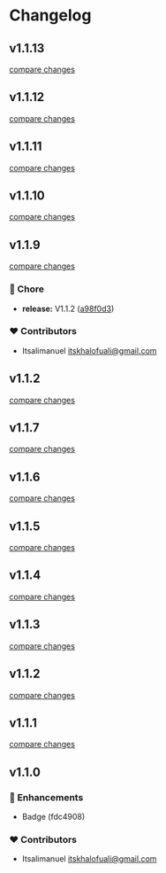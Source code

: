 # Changelog


## v1.1.13

[compare changes](https://github.com/itsalimanuel/renux/compare/v1.1.12...v1.1.13)

## v1.1.12

[compare changes](https://github.com/itsalimanuel/renux/compare/v1.1.11...v1.1.12)

## v1.1.11

[compare changes](https://github.com/itsalimanuel/renux/compare/v1.1.10...v1.1.11)

## v1.1.10

[compare changes](https://github.com/itsalimanuel/renux/compare/v1.1.9...v1.1.10)

## v1.1.9

[compare changes](https://github.com/itsalimanuel/renux/compare/v1.1.7...v1.1.9)


### 🏡 Chore

  - **release:** V1.1.2 ([a98f0d3](https://github.com/itsalimanuel/renux/commit/a98f0d3))

### ❤️  Contributors

- Itsalimanuel <itskhalofuali@gmail.com>

## v1.1.2

[compare changes](https://github.com/itsalimanuel/renux/compare/v1.1.7...v1.1.2)

## v1.1.7

[compare changes](https://github.com/itsalimanuel/renux/compare/v1.1.6...v1.1.7)

## v1.1.6

[compare changes](https://github.com/itsalimanuel/renux/compare/v1.1.5...v1.1.6)

## v1.1.5

[compare changes](https://github.com/itsalimanuel/renux/compare/v1.1.4...v1.1.5)

## v1.1.4

[compare changes](https://github.com/itsalimanuel/renux/compare/v1.1.3...v1.1.4)

## v1.1.3

[compare changes](https://undefined/undefined/compare/v1.1.2...v1.1.3)

## v1.1.2

[compare changes](https://undefined/undefined/compare/v1.1.1...v1.1.2)

## v1.1.1

[compare changes](https://undefined/undefined/compare/v1.1.0...v1.1.1)

## v1.1.0


### 🚀 Enhancements

  - Badge (fdc4908)

### ❤️  Contributors

- Itsalimanuel <itskhalofuali@gmail.com>

